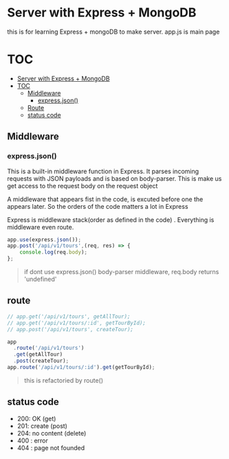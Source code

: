 # Server with Express + MongoDB

this is for learning Express + mongoDB to make server. app.js is main page

# TOC

- [Server with Express + MongoDB](#server-with-express--mongodb)
- [TOC](#toc)
  - [Middleware](#middleware)
    - [express.json()](#expressjson)
  - [Route](#route)
  - [status code](#status-code)

## Middleware

### express.json()

This is a built-in middleware function in Express. It parses incoming requests with JSON payloads and is based on body-parser. This is make us get access to the request body on the request object

A middleware that appears fist in the code, is excuted before one the appears later. So the orders of the code matters a lot in Express

Express is middleware stack(order as defined in the code) . Everything is middleware even route.

```javascript
app.use(express.json());
app.post('/api/v1/tours',(req, res) => {
    console.log(req.body);
};
```

> if dont use express.json() body-parser middleware, req.body returns 'undefined'

## route

```javascript
// app.get('/api/v1/tours', getAllTour);
// app.get('/api/v1/tours/:id', getTourById);
// app.post('/api/v1/tours', createTour);

app
  .route('/api/v1/tours')
  .get(getAllTour)
  .post(createTour);
app.route('/api/v1/tours/:id').get(getTourById);
```

> this is refactoried by route()

## status code

- 200: OK (get)
- 201: create (post)
- 204: no content (delete)
- 400 : error
- 404 : page not founded
